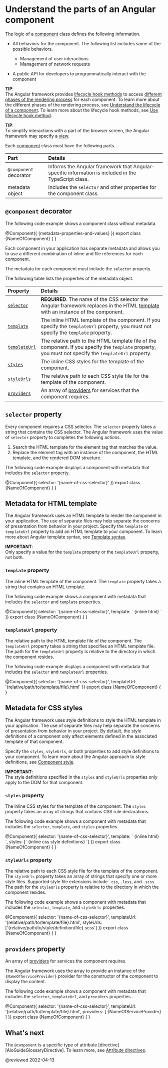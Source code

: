 # Understand the parts of an Angular component

The logic of a [component][AioGuideGlossaryComponent] class defines the following information.

*   All behaviors for the component.
    The following list includes some of the possible behaviors.

    *   Management of user interactions
    *   Management of network requests
*   A public API for developers to programmatically interact with the component

<div class="alert is-helpful">

**TIP**: <br />
The Angular framework provides [lifecycle hook methods][AioGuideComponentLifecycleUseLifecycleHookMethod] to access [different phases of the rendering process][AioGuideComponentLifecycle] for each component.
To learn more about the different phases of the rendering process, see [Understand the lifecycle of a component][AioGuideComponentLifecycle].
To learn more about the lifecycle hook methods, see [Use lifecycle hook method][AioGuideComponentLifecycleUseLifecycleHookMethod].

</div>

<div class="alert is-helpful">

**TIP**: <br />
To simplify interactions with a part of the browser screen, the Angular framework may specify a [view][AioGuideGlossaryView].

</div>

Each [component][AioGuideGlossaryComponent] class must have the following parts.

| Part                   | Details |
|:---                    |:---     |
| `@component` decorator | Informs the Angular framework that Angular-specific information is included in the TypeScript class. |
| metadata object        | Includes the `selector` and other properties for the component class.                                |

## `@component` decorator

The following code example shows a component class without metadata.

<code-example format="typescript" header="A component without metadata" language="typescript">

&commat;Component({
  &lcub;metadata-properties-and-values&rcub;
})
export class &lcub;NameOfComponent&rcub; { }

</code-example>

Each component in your application has separate metadata and allows you to use a different combination of inline and file references for each component.

The metadata for each component must include the `selector` property.

The following table lists the properties of the metadata object.

| Property                               | Details |
|:---                                    |:---     |
| [`selector`](#selector-property)       | **REQUIRED**. The name of the CSS selector the Angular framework replaces in the HTML [template][AioGuideGlossaryTemplate] with an instance of the component. |
| [`template`](#template-property)       | The inline HTML template of the component. If you specify the `templateUrl` property, you must not specify the `template` property.                                 |
| [`templateUrl`](#templateurl-property) | The relative path to the HTML template file of the component. If you specify the `template` property, you must not specify the `templateUrl` property.              |
| [`styles`](#styles-property)           | The inline CSS styles for the template of the component.                                                                                                      |
| [`styleUrls`](#styleurls-property)     | The relative path to each CSS style file for the template of the component.                                                                                   |
| [`providers`](#providers-property)     | An array of [providers][AioGuideGlossaryProvider] for services that the component requires.                                                                   |

## `selector` property

Every component requires a CSS selector.
The `selector` property takes a string that contains the CSS selector.
The Angular framework uses the value of `selector` property to completes the following actions.

1.  Search the HTML template for the element tag that matches the value.
1.  Replace the element tag with an instance of the component, the HTML template, and the rendered DOM structure.

The following code example displays a component with metadata that includes the `selector` property.

<code-example format="typescript" header="A component with metadata for CSS selector" language="typescript">

&commat;Component({
  selector: '{name-of-css-selector}'
})
export class &lcub;NameOfComponent&rcub; { }

</code-example>

## Metadata for HTML template

The Angular framework uses an HTML template to render the component in your application.
The use of separate files may help separate the concerns of presentation from behavior in your project.
Specify the `template` or `templateUrl` property to add an HTML template to your component.
To learn more about Angular template syntax, see [Template syntax][AioGuideTemplateSyntax].

<div class="alert is-important">

**IMPORTANT**: <br />
Only specify a value for the `template` property or the `templateUrl` property, not both.

</div>

### `template` property

The inline HTML template of the component.
The `template` property takes a string that contains an HTML template.

The following code example shows a component with metadata that includes the `selector` and `template` properties.

<code-example format="typescript" header="A component with metadata for inline HTML template" language="typescript">

&commat;Component({
  selector: '{name-of-css-selector}',
  template: &grave; &lcub;inline html&rcub; &grave;
})
export class &lcub;NameOfComponent&rcub; { }

</code-example>

### `templateUrl` property

The relative path to the HTML template file of the component.
The `templateUrl` property takes a string that specifies an HTML template file.
The path for the `templateUrl` property is relative to the directory in which the component resides.

The following code example displays a component with metadata that includes the `selector` and `templateUrl` properties.

<code-example format="typescript" header="A component with metadata for HTML template file" language="typescript">

&commat;Component({
  selector: '{name-of-css-selector}',
  templateUrl: '{relative/path/to/template/file}.html'
})
export class &lcub;NameOfComponent&rcub; { }

</code-example>

## Metadata for CSS styles

The Angular framework uses style definitions to style the HTML template in your application.
The use of separate files may help separate the concerns of presentation from behavior in your project.
By default, the style definitions of a component only affect elements defined in the associated template of that component.

Specify the `styles`, `styleUrls`, or both properties to add style definitions to your component.
To learn more about the Angular approach to style definitions, see [Component style][AioGuideComponentStyle].

<div class="alert is-important">

**IMPORTANT**: <br />
The style definitions specified in the `styles` and `styleUrls` properties only apply to the DOM for that component.

</div>

### `styles` property

The inline CSS styles for the template of the component.
The `styles` property takes an array of strings that contains CSS rule declarations.

The following code example shows a component with metadata that includes the `selector`, `template`, and `styles` properties.

<code-example format="typescript" header="A component with metadata for inline HTML template and inline style definitions" language="typescript">

&commat;Component({
  selector: '{name-of-css-selector}',
  template: &grave; &lcub;inline html&rcub; &grave;,
  styles: [&grave; &lcub;inline css style definitions&rcub; &grave;]
})
export class &lcub;NameOfComponent&rcub; { }

</code-example>

### `styleUrls` property

The relative path to each CSS style file for the template of the component.
The `styleUrls` property takes an array of strings that specify one or more style files.
Supported style file extensions include `.css`, `.less`, and `.scss`.
The path for the `styleUrls` property is relative to the directory in which the component resides.

The following code example shows a component with metadata that includes the `selector`, `template`, and `styleUrls` properties.

<code-example format="typescript" header="A component with metadata for HTML template file and SASS style file" language="typescript">

&commat;Component({
  selector: '{name-of-css-selector}',
  templateUrl: '{relative/path/to/template/file}.html',
  styleUrls: ['{relative/path/to/style/definition/file}.scss']
})
export class &lcub;NameOfComponent&rcub; { }

</code-example>

## `providers` property

An array of [providers][AioGuideGlossaryProvider] for services the component requires.

The Angular framework uses the array to provide an instance of the `{NameOfServiceProvider}` provider for the constructor of the component to display the content.

The following code example shows a component with metadata that includes the `selector`, `templateUrl`, and `providers` properties.

<code-example format="typescript" header="A component with metadata for HTML template file and service provider" language="typescript">

&commat;Component({
  selector: '{name-of-css-selector}',
  templateUrl: '{relative/path/to/template/file}.html',
  providers: [ {NameOfServiceProvider} ]
})
export class &lcub;NameOfComponent&rcub; { }

</code-example>

## What's next

The `@component` is a specific type of attribute [directive][AioGuideGlossaryDirective].
To learn more, see [Attribute directives][AioGuideAttributeDirectives].

<!-- links -->

[AioGuideAttributeDirectives]: guide/attribute-directives

<!-- "Attribute directives | Angular" -->

[AioGuideComponentLifecycle]: guide/component/component-lifecycle

<!-- "Understand the lifecycle of a component | Angular" -->

[AioGuideComponentLifecycleUseLifecycleHookMethod]: guide/component/component-lifecycle#use-lifecycle-hook-method

<!-- "Use lifecycle hook method - Component Lifecycle | Angular" -->

[AioGuideComponentStyle]: guide/component/component-style

<!-- "Component style | Angular" -->

[AioGuideGlossaryComponent]: guide/glossary#component

<!-- "component - Glossary | Angular" -->

[AioGuideGlossaryProvider]: guide/glossary#provider

<!-- "provider - Glossary | Angular" -->

[AioGuideGlossaryTemplate]: guide/glossary#template

<!-- "template - Glossary | Angular" -->

[AioGuideGlossaryView]: guide/glossary#view

<!-- "view - Glossary | Angular" -->

[AioGuideTemplateSyntax]: guide/template-syntax

<!-- "Template syntax | Angular" -->

<!-- external links -->

<!-- end links -->

@reviewed 2022-04-13
